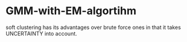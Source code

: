 # GMM-with-EM-algortihm
soft clustering has its advantages over brute force ones in that it takes UNCERTAINTY into account. 
